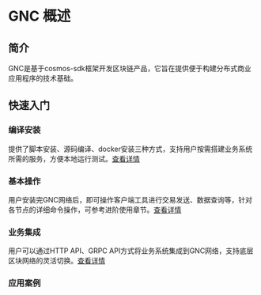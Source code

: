 # GNC 概述

## 简介
GNC是基于cosmos-sdk框架开发区块链产品，它旨在提供便于构建分布式商业应用程序的技术基础。

## 快速入门

### 编译安装

提供了脚本安装、源码编译、docker安装三种方式，支持用户按需搭建业务系统所需的服务，方便本地运行测试。[查看详情](chain/quickstart.md)

### 基本操作

用户安装完GNC网络后，即可操作客户端工具进行交易发送、数据查询等，针对各节点的详细命令操作，可参考进阶使用章节。[查看详情](chain/quickstart.md?id=命令行工具)

### 业务集成

用户可以通过HTTP API、GRPC API方式将业务系统集成到GNC网络，支持底层区块网络的灵活切换。[查看详情]()

### 应用案例
